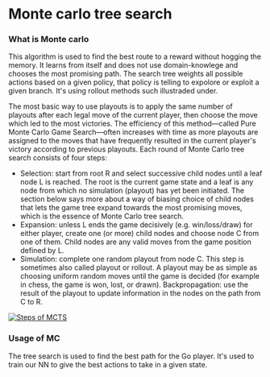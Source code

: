 # Monte carlo tree search

### What is Monte carlo

This algorithm is used to find the best route to a reward without hogging the memory. It learns from itself and does not use domain-knowlege and chooses the most promising path. The search tree weights all possible actions based on a given policy, that policy is telling to expolore or exploit a given branch.  It's using rollout methods such illustraded under.  

The most basic way to use playouts is to apply the same number of playouts after each legal move of the current player, then choose the move which led to the most victories. The efficiency of this method—called Pure Monte Carlo Game Search—often increases with time as more playouts are assigned to the moves that have frequently resulted in the current player's victory according to previous playouts. Each round of Monte Carlo tree search consists of four steps:
	
 * Selection: start from root R and select successive child nodes until a leaf node L is reached. The root is the current game state and a leaf is any node from which no simulation (playout) has yet been initiated. The section below says more about a way of biasing choice of child nodes that lets the game tree expand towards the most promising moves, which is the essence of Monte Carlo tree search.
 * Expansion: unless L ends the game decisively (e.g. win/loss/draw) for either player, create one (or more) child nodes and choose node C from one of them. Child nodes are any valid moves from the game position defined by L.
 * Simulation: complete one random playout from node C. This step is sometimes also called playout or rollout. A playout may be as simple as choosing uniform random moves until the game is decided (for example in chess, the game is won, lost, or drawn).
Backpropagation: use the result of the playout to update information in the nodes on the path from C to R.

[![Steps of MCTS](https://upload.wikimedia.org/wikipedia/commons/thumb/6/62/MCTS_%28English%29_-_Updated_2017-11-19.svg/2880px-MCTS_%28English%29_-_Updated_2017-11-19.svg.png)](https://upload.wikimedia.org/wikipedia/commons/thumb/6/62/MCTS_%28English%29_-_Updated_2017-11-19.svg/2880px-MCTS_%28English%29_-_Updated_2017-11-19.svg.png)

### Usage of MC

The tree search is used to find the best path for the Go player. It's used to train our NN to give the best actions to take in a given state. 

